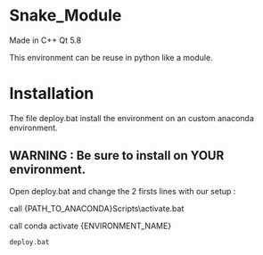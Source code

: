 # Snake_Module
Made in C++ Qt 5.8

This environment can be reuse in python like a module.

# Installation

The file deploy.bat install the environment on an custom anaconda environment.

## WARNING : Be sure to install on YOUR environment.

Open deploy.bat and change the 2 firsts lines with our setup :

call {PATH_TO_ANACONDA}Scripts\activate.bat

call conda activate {ENVIRONMENT_NAME}

```
deploy.bat
```
